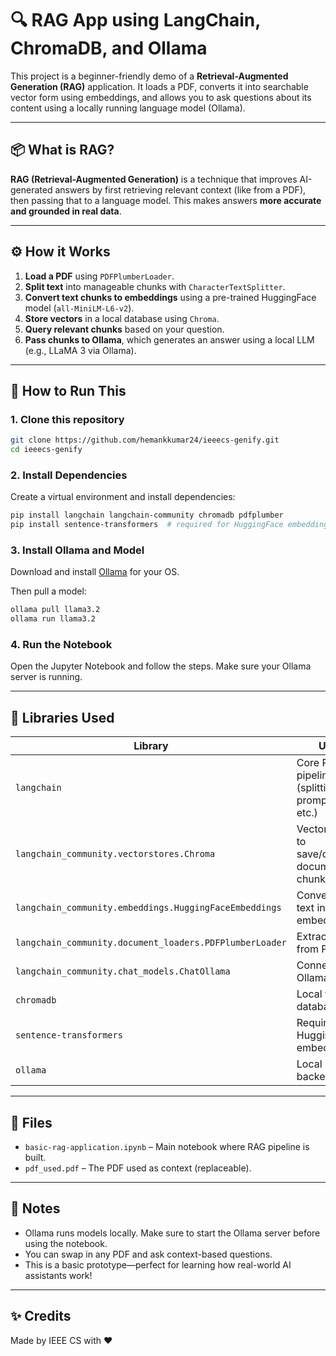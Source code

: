 # 🔍 RAG App using LangChain, ChromaDB, and Ollama

This project is a beginner-friendly demo of a **Retrieval-Augmented Generation (RAG)** application. It loads a PDF, converts it into searchable vector form using embeddings, and allows you to ask questions about its content using a locally running language model (Ollama).

---

## 📦 What is RAG?

**RAG (Retrieval-Augmented Generation)** is a technique that improves AI-generated answers by first retrieving relevant context (like from a PDF), then passing that to a language model. This makes answers **more accurate and grounded in real data**.

---

## ⚙️ How it Works

1. **Load a PDF** using `PDFPlumberLoader`.
2. **Split text** into manageable chunks with `CharacterTextSplitter`.
3. **Convert text chunks to embeddings** using a pre-trained HuggingFace model (`all-MiniLM-L6-v2`).
4. **Store vectors** in a local database using `Chroma`.
5. **Query relevant chunks** based on your question.
6. **Pass chunks to Ollama**, which generates an answer using a local LLM (e.g., LLaMA 3 via Ollama).

---

## 🚀 How to Run This

### 1. Clone this repository

```bash
git clone https://github.com/hemankkumar24/ieeecs-genify.git
cd ieeecs-genify
```

### 2. Install Dependencies

Create a virtual environment and install dependencies:

```bash
pip install langchain langchain-community chromadb pdfplumber
pip install sentence-transformers  # required for HuggingFace embeddings
```

### 3. Install Ollama and Model

Download and install [Ollama](https://ollama.com/) for your OS.

Then pull a model:

```bash
ollama pull llama3.2
ollama run llama3.2
```

### 4. Run the Notebook

Open the Jupyter Notebook and follow the steps. Make sure your Ollama server is running.

---

## 🧠 Libraries Used

| Library | Use |
|--------|-----|
| `langchain` | Core RAG pipeline (splitting, prompts, etc.) |
| `langchain_community.vectorstores.Chroma` | Vector store to save/query document chunks |
| `langchain_community.embeddings.HuggingFaceEmbeddings` | Converts text into embeddings |
| `langchain_community.document_loaders.PDFPlumberLoader` | Extracts text from PDFs |
| `langchain_community.chat_models.ChatOllama` | Connects to Ollama’s LLM |
| `chromadb` | Local vector database |
| `sentence-transformers` | Required for HuggingFace embeddings |
| `ollama` | Local LLM backend |

---

## 📂 Files

- `basic-rag-application.ipynb` – Main notebook where RAG pipeline is built.
- `pdf_used.pdf` – The PDF used as context (replaceable).

---

## 📌 Notes

- Ollama runs models locally. Make sure to start the Ollama server before using the notebook.
- You can swap in any PDF and ask context-based questions.
- This is a basic prototype—perfect for learning how real-world AI assistants work!

---

## ✨ Credits

Made by IEEE CS with ❤️


